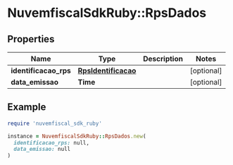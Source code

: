 # NuvemfiscalSdkRuby::RpsDados

## Properties

| Name | Type | Description | Notes |
| ---- | ---- | ----------- | ----- |
| **identificacao_rps** | [**RpsIdentificacao**](RpsIdentificacao.md) |  | [optional] |
| **data_emissao** | **Time** |  | [optional] |

## Example

```ruby
require 'nuvemfiscal_sdk_ruby'

instance = NuvemfiscalSdkRuby::RpsDados.new(
  identificacao_rps: null,
  data_emissao: null
)
```


